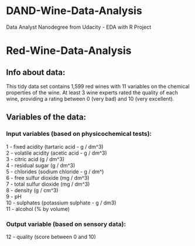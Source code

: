 # DAND-Wine-Data-Analysis
Data Analyst Nanodegree from Udacity - EDA with R Project
# Red-Wine-Data-Analysis
## Info about data:
This tidy data set contains 1,599 red wines with 11 variables on the chemical properties of the wine. At least 3 wine experts rated the quality of each wine, providing a rating between 0 (very bad) and 10 (very excellent).
## Variables of the data:  
### Input variables (based on physicochemical tests):  
1 - fixed acidity (tartaric acid - g / dm^3)  
2 - volatile acidity (acetic acid - g / dm^3)  
3 - citric acid (g / dm^3)  
4 - residual sugar (g / dm^3)  
5 - chlorides (sodium chloride - g / dm^)  
6 - free sulfur dioxide (mg / dm^3)  
7 - total sulfur dioxide (mg / dm^3)  
8 - density (g / cm^3)  
9 - pH  
10 - sulphates (potassium sulphate - g / dm3)  
11 - alcohol (% by volume)  
### Output variable (based on sensory data):  
12 - quality (score between 0 and 10)  
